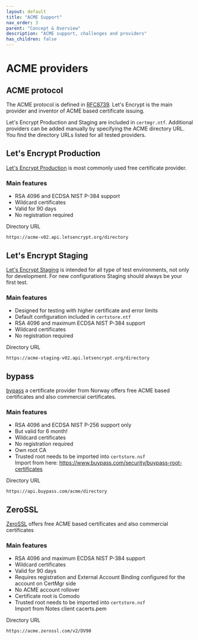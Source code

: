 ```yaml
---
layout: default
title: "ACME Support"
nav_order: 3
parent: "Concept & Overview"
description: "ACME support, challenges and providers"
has_children: false
---
```



# ACME providers

## ACME protocol

The ACME protocol is defined in [RFC8739](https://tools.ietf.org/html/rfc8739). Let's Encrypt is the main provider and inventor of ACME based certificate issuing.

Let's Encrypt Production and Staging are included in `certmgr.ntf`. 
Additional providers can be added manually by specifying the ACME directory URL.
You find the directory URLs listed for all tested providers.

## Let's Encrypt Production

[Let's Encrypt Production](https://letsencrypt.org) is most commonly used free certificate provider.

### Main features

- RSA 4096 and ECDSA NIST P-384 support
- Wildcard certificates
- Valid for 90 days
- No registration required

Directory URL

```
https://acme-v02.api.letsencrypt.org/directory
```

## Let's Encrypt Staging

[Let's Encrypt Staging](https://letsencrypt.org/docs/staging-environment/) is intended for all type of test environments, not only for development. For new configurations Staging should always be your first test.

### Main features

- Designed for testing with higher certificate and error limits
- Default configuration included in `certstore.ntf`
- RSA 4096 and maximum ECDSA NIST P-384 support
- Wildcard certificates
- No registration required

Directory URL

```
https://acme-staging-v02.api.letsencrypt.org/directory
```


## bypass

[bypass](https://buypass.com/) a certificate provider from Norway offers free ACME based certificates and also commercial certificates.

### Main features

- RSA 4096 and ECDSA NIST P-256 support only
- But valid for 6 month!
- Wildcard certificates
- No registration required
- Own root CA
- Trusted root needs to be imported into `certstore.nsf`  
Import from here: https://www.buypass.com/security/buypass-root-certificates

Directory URL

```
https://api.buypass.com/acme/directory
```


## ZeroSSL

[ZeroSSL](https://zerossl.com) offers free ACME based certificates and also commercial certificates

### Main features

- RSA 4096 and maximum ECDSA NIST P-384 support
- Wildcard certificates
- Valid for 90 days
- Requires registration and External Account Binding configured for the account on CertMgr side
- No ACME account rollover
- Certificate root is Comodo
- Trusted root needs to be imported into `certstore.nsf`  
Import from Notes client cacerts.pem

Directory URL

```
https://acme.zerossl.com/v2/DV90
```
